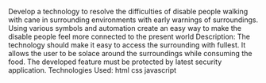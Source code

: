 Develop a technology to resolve the difficulties of disable people walking with cane in surrounding environments with early warnings of surroundings. Using various symbols and automation create an easy way to make the disable people feel more connected to the present world
Description:
The technology should make it easy to access the surrounding with fullest. It allows the user to be solace around the surroundings while consuming the food. The developed feature must be protected by latest security application.
Technologies Used:
html
css
javascript
